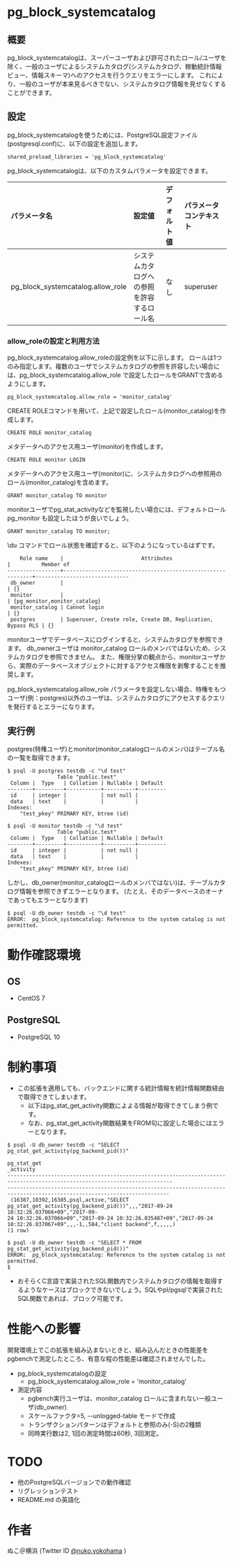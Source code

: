 # pg_block_systemcatalog

## 概要
pg_block_systemcatalogは、スーパーユーザおよび許可されたロール/ユーザを除く、一般のユーザによるシステムカタログ(システムカタログ、稼動統計情報ビュー、情報スキーマ)へのアクセスを行うクエリをエラーにします。
これにより、一般のユーザが本来見るべきでない、システムカタログ情報を見せなくすることができます。

## 設定
pg_block_systemcatalogを使うためには、PostgreSQL設定ファイル(postgresql.conf)に、以下の設定を追加します。

```
shared_preload_libraries = 'pg_block_systemcatalog'
```

pg_block_systemcatalogは、以下のカスタムパラメータを設定できます。

|パラメータ名|設定値|デフォルト値|パラメータコンテキスト|
|:--|:--|:--|:--|
|pg_block_systemcatalog.allow_role|システムカタログへの参照を許容するロール名|なし|superuser|

### allow_roleの設定と利用方法

pg_block_systemcatalog.allow_roleの設定例を以下に示します。
ロールは1つのみ指定します。複数のユーザでシステムカタログの参照を許容したい場合には、pg_block_systemcatalog.allow_role で設定したロールをGRANTで含めるようにします。

```
pg_block_systemcatalog.allow_role = 'monitor_catalog'
```

CREATE ROLEコマンドを用いて、上記で設定したロール(monitor_catalog)を作成します。

```
CREATE ROLE monitor_catalog
```

メタデータへのアクセス用ユーザ(monitor)を作成します。

```
CREATE ROLE monitor LOGIN 
```

メタデータへのアクセス用ユーザ(monitor)に、システムカタログへの参照用のロール(monitor_catalog)を含めます。

```
GRANT monitor_catalog TO monitor
```

monitorユーザでpg_stat_activityなどを監視したい場合には、デフォルトロール pg_monitor も設定したほうが良いでしょう。

```
GRANT monitor_catalog TO monitor;
```

\du コマンドでロール状態を確認すると、以下のようになっているはずです。

```
    Role name    |                         Attributes                         |          Member of           
-----------------+------------------------------------------------------------+------------------------------
 db_owner        |                                                            | {}
 monitor         |                                                            | {pg_monitor,monitor_catalog}
 monitor_catalog | Cannot login                                               | {}
 postgres        | Superuser, Create role, Create DB, Replication, Bypass RLS | {}
```

monitorユーザでデータベースにログインすると、システムカタログを参照できます。
db_ownerユーザは monitor_catalog ロールのメンバではないため、システムカタログを参照できません。
また、権限分掌の観点から、monitorユーザから、実際のデータベースオブジェクトに対するアクセス権限を剥奪することを推奨します。

pg_block_systemcatalog.allow_role パラメータを設定しない場合、特権をもつユーザ(例：postgres)以外のユーザは、システムカタログにアクセスするクエリを発行するとエラーになります。

## 実行例
postgres(特権ユーザ)とmonitor(monitor_catalogロールのメンバ)はテーブル名の一覧を取得できます。

```
$ psql -U postgres testdb -c "\d test"
                Table "public.test"
 Column |  Type   | Collation | Nullable | Default 
--------+---------+-----------+----------+---------
 id     | integer |           | not null | 
 data   | text    |           |          | 
Indexes:
    "test_pkey" PRIMARY KEY, btree (id)

$ psql -U monitor testdb -c "\d test"
                Table "public.test"
 Column |  Type   | Collation | Nullable | Default 
--------+---------+-----------+----------+---------
 id     | integer |           | not null | 
 data   | text    |           |          | 
Indexes:
    "test_pkey" PRIMARY KEY, btree (id)

```

しかし、db_owner(monitor_catalogロールのメンバではない)は、テーブルカタログ情報を参照できずエラーとなります。
(たとえ、そのデータベースのオーナであってもエラーとなります)

```
$ psql -U db_owner testdb -c "\d test"
ERROR:  pg_block_systemcatalog: Reference to the system catalog is not permitted.
```

# 動作確認環境
## OS

- CentOS 7

## PostgreSQL

- PostgreSQL 10

# 制約事項

- この拡張を適用しても、バックエンドに関する統計情報を統計情報関数経由で取得できてしまいます。
  - 以下はpg_stat_get_activity関数によよる情報が取得できてしまう例です。
  - なお、pg_stat_get_activity関数結果をFROM句に設定した場合にはエラーとなります。

```
$ psql -U db_owner testdb -c "SELECT pg_stat_get_activity(pg_backend_pid())"
                                                                                                                pg_stat_get
_activity                                                                                                                 
---------------------------------------------------------------------------------------------------------------------------
--------------------------------------------------------------------------------------------------------------------------
 (16387,10392,16385,psql,active,"SELECT pg_stat_get_activity(pg_backend_pid())",,,"2017-09-24 10:32:26.037066+09","2017-09-
24 10:32:26.037066+09","2017-09-24 10:32:26.035487+09","2017-09-24 10:32:26.037067+09",,,-1,,584,"client backend",f,,,,,)
(1 row)

$ psql -U db_owner testdb -c "SELECT * FROM pg_stat_get_activity(pg_backend_pid())"
ERROR:  pg_block_systemcatalog: Reference to the system catalog is not permitted.
$ 
```

- おそらくC言語で実装されたSQL関数内でシステムカタログの情報を取得するようなケースはブロックできないでしょう。SQLやpl/pgsqlで実装されたSQL関数であれば、ブロック可能です。

# 性能への影響
開発環境上でこの拡張を組み込まないときと、組み込んだときの性能差をpgbenchで測定したところ、有意な程の性能差は確認されませんでした。
- pg_block_systemcatalogの設定
  - pg_block_systemcatalog.allow_role = 'monitor_catalog'
- 測定内容
  - pgbench実行ユーザは、monitor_catalog ロールに含まれない一般ユーザ(db_owner)
  - スケールファクタ=5, --unlogged-table モードで作成
  - トランザクションパターンはデフォルトと参照のみ(-S)の2種類
  - 同時実行数は2, 1回の測定時間は60秒, 3回測定。

# TODO

- 他のPostgreSQLバージョンでの動作確認
- リグレッションテスト
- README.md の英語化

# 作者
ぬこ＠横浜 (Twitter ID [@nuko.yokohama](https://twitter.com/nuko_yokohama) )

